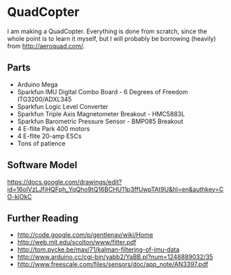 QuadCopter
==========

I am making a QuadCopter. Everything is done from scratch, since the whole point is to learn it myself, but I will probably be borrowing (heavily) from http://aeroquad.com/.

Parts
-----

* Arduino Mega
* Sparkfun IMU Digital Combo Board - 6 Degrees of Freedom ITG3200/ADXL345
* Sparkfun Logic Level Converter
* Sparkfun Triple Axis Magnetometer Breakout - HMC5883L
* Sparkfun Barometric Pressure Sensor - BMP085 Breakout
* 4 E-flite Park 400 motors
* 4 E-flite 20-amp ESCs
* Tons of patience

Software Model
--------------

https://docs.google.com/drawings/edit?id=16oIVzLJfiHQFph_YqQho9tQ16BCHU11p3ffUwpTAt9U&hl=en&authkey=CO-kjOkC

Further Reading
---------------

* http://code.google.com/p/gentlenav/wiki/Home
* http://web.mit.edu/scolton/www/filter.pdf
* http://tom.pycke.be/mav/71/kalman-filtering-of-imu-data
* http://www.arduino.cc/cgi-bin/yabb2/YaBB.pl?num=1248889032/35
* http://www.freescale.com/files/sensors/doc/app_note/AN3397.pdf
